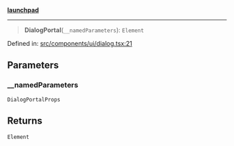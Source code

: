 [**launchpad**](index.md)

***

> **DialogPortal**(`__namedParameters`): `Element`

Defined in: [src/components/ui/dialog.tsx:21](https://github.com/victorbratov/launchpad/blob/3cec89d9fa4be2794c552b4b2e488c08b6798868/src/components/ui/dialog.tsx#L21)

## Parameters

### \_\_namedParameters

`DialogPortalProps`

## Returns

`Element`
